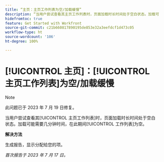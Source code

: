 ```yaml
---
title: “主页：主页工作列表为空/加载缓慢”
description: “当用户尝试查看其主页工作列表时，页面加载时长时间处于空白状态。加载可能需要几分钟时间，在此期间工作列表为空。”
hidefromtoc: true
feature: Get Started with Workfront
source-git-commit: c21b660817890195de853e32a3eefdcf1d473c05
workflow-type: ht
source-wordcount: '106'
ht-degree: 100%

---
```



# [!UICONTROL 主页]：[!UICONTROL 主页工作列表]为空/加载缓慢

>[!NOTE]
>
>此问题已于 2023 年 7 月 19 日修复。

当用户尝试查看其[!UICONTROL 主页工作列表]时，页面加载时长时间处于空白状态。加载可能需要几分钟时间，在此期间[!UICONTROL 工作列表]为空。

**解决方法**

生成报告，显示分配给您的项。

_首次报告于 2023 年 7 月 17 日。_

